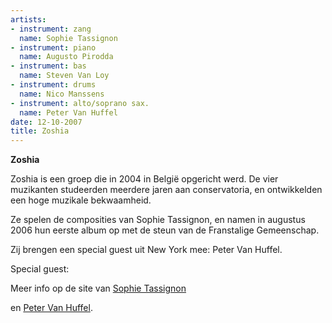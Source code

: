 ```yaml
---
artists:
- instrument: zang
  name: Sophie Tassignon
- instrument: piano
  name: Augusto Pirodda
- instrument: bas
  name: Steven Van Loy
- instrument: drums
  name: Nico Manssens
- instrument: alto/soprano sax.
  name: Peter Van Huffel
date: 12-10-2007
title: Zoshia
---
```

**Zoshia** 

Zoshia is een groep die in 2004 in België opgericht werd. De vier muzikanten studeerden meerdere jaren 
aan conservatoria, en ontwikkelden een hoge muzikale bekwaamheid. 

Ze spelen de composities van Sophie Tassignon, en namen in augustus 2006 hun eerste album op met de steun 
van de Franstalige Gemeenschap. 

Zij brengen een special guest uit New York mee: Peter Van Huffel. 

Special guest: 

Meer info op de site van [Sophie Tassignon](http://www.sophietassignon.be/stq.php) 

en [Peter Van Huffel](http://profile.myspace.com/index.cfm?fuseaction=user.viewprofile&friendid=102853522).